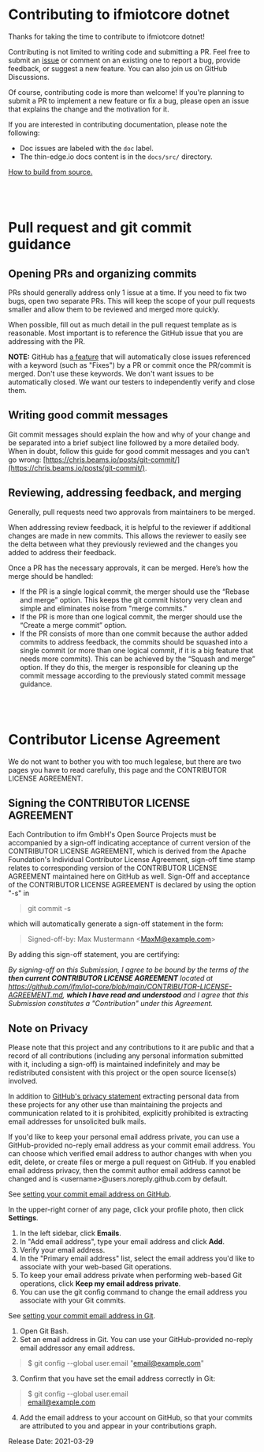 
# Contributing to ifmiotcore dotnet

Thanks for taking the time to contribute to ifmiotcore dotnet!

Contributing is not limited to writing code and submitting a PR. Feel free to submit an [issue](https://github.com/ifm/iot-core/issues) or comment on an existing one to report a bug, provide feedback, or suggest a new feature. You can also join us on GitHub Discussions.

Of course, contributing code is more than welcome! If you're planning to submit a PR to implement a new feature or fix a bug, please open an issue that explains the change and the motivation for it.

If you are interested in contributing documentation, please note the following:

- Doc issues are labeled with the `doc` label.
- The thin-edge.io docs content is in the `docs/src/` directory.

[How to build from source.](./BUILDING.md)

<br/>
<br/>

# Pull request and git commit guidance

## Opening PRs and organizing commits

PRs should generally address only 1 issue at a time. If you need to fix two bugs, open two separate PRs. This will keep the scope of your pull requests smaller and allow them to be reviewed and merged more quickly.

When possible, fill out as much detail in the pull request template as is reasonable. Most important is to reference the GitHub issue that you are addressing with the PR.

**NOTE:** GitHub has [a feature](https://docs.github.com/en/github/managing-your-work-on-github/linking-a-pull-request-to-an-issue#linking-a-pull-request-to-an-issue-using-a-keyword) that will automatically close issues referenced with a keyword (such as "Fixes") by a PR or commit once the PR/commit is merged. Don't use these keywords. We don't want issues to be automatically closed. We want our testers to independently verify and close them.

## Writing good commit messages

Git commit messages should explain the how and why of your change and be separated into a brief subject line followed by a more detailed body. When in doubt, follow this guide for good commit messages and you can’t go wrong: [https://chris.beams.io/posts/git-commit/](https://chris.beams.io/posts/git-commit/).

## Reviewing, addressing feedback, and merging

Generally, pull requests need two approvals from maintainers to be merged.

When addressing review feedback, it is helpful to the reviewer if additional changes are made in new commits. This allows the reviewer to easily see the delta between what they previously reviewed and the changes you added to address their feedback.

Once a PR has the necessary approvals, it can be merged. Here’s how the merge should be handled:

- If the PR is a single logical commit, the merger should use the “Rebase and merge” option. This keeps the git commit history very clean and simple and eliminates noise from "merge commits."
- If the PR is more than one logical commit, the merger should use the “Create a merge commit” option.
- If the PR consists of more than one commit because the author added commits to address feedback, the commits should be squashed into a single commit (or more than one logical commit, if it is a big feature that needs more commits). This can be achieved by the “Squash and merge” option. If they do this, the merger is responsible for cleaning up the commit message according to the previously stated commit message guidance.
<br/>
<br/>

# Contributor License Agreement

We do not want to bother you with too much legalese, but there are two pages you have to read carefully, this page and the CONTRIBUTOR LICENSE AGREEMENT.

## Signing the CONTRIBUTOR LICENSE AGREEMENT

Each Contribution to ifm GmbH's Open Source Projects must be accompanied by a sign-off indicating acceptance of current version of the CONTRIBUTOR LICENSE AGREEMENT, which is derived from the Apache Foundation's Individual Contributor License Agreement, sign-off time stamp relates to corresponding version of the CONTRIBUTOR LICENSE AGREEMENT maintained here on GitHub as well. Sign-Off and acceptance of the CONTRIBUTOR LICENSE AGREEMENT is declared by using  the option "-s" in

> git commit -s

which will automatically generate a sign-off statement in the form:

> Signed-off-by: Max Mustermann \<MaxM@example.com\>

By adding this sign-off statement, you are certifying:

*By signing-off on this Submission, I agree to be bound by the terms of the **then current CONTRIBUTOR LICENSE AGREEMENT** located at https://github.com/ifm/iot-core/blob/main/CONTRIBUTOR-LICENSE-AGREEMENT.md, **which I have read and understood** and I agree that this Submission constitutes a "Contribution" under this Agreement.*

## Note on Privacy

Please note that this project and any contributions to it are public and that a record of all contributions (including any personal information submitted with it, including a sign-off) is maintained indefinitely and may be redistributed consistent with this project or the open source license(s) involved.

In addition to [GitHub's privacy statement](https://docs.github.com/en/github/site-policy/github-privacy-statement) extracting personal data from these projects for any other use than maintaining the projects and communication related to it is prohibited, explicitly prohibited is extracting email addresses for unsolicited bulk mails.

If you'd like to keep your personal email address private, you can use a GitHub-provided no-reply email address as your commit email address. You can choose which verified email address to author changes with when you edit, delete, or create files or merge a pull request on GitHub. If you enabled email address privacy, then the commit author email address cannot be changed and is \<username\>@users.noreply.github.com by default.

See [setting your commit email address on GitHub](https://docs.github.com/en/github/setting-up-and-managing-your-github-user-account/setting-your-commit-email-address#setting-your-commit-email-address-on-github).

In the upper-right corner of any page, click your profile photo, then click **Settings**.

1. In the left sidebar, click **Emails**.
1. In "Add email address", type your email address and click **Add**.
1. Verify your email address.
1. In the "Primary email address" list, select the email address you'd like to associate with your web-based Git operations.
1. To keep your email address private when performing web-based Git operations, click **Keep my email address private**.
1. You can use the git config command to change the email address you associate with your Git commits.

See [setting your commit email address in Git](https://docs.github.com/en/github/setting-up-and-managing-your-github-user-account/setting-your-commit-email-address#setting-your-commit-email-address-in-git).

1. Open Git Bash.
2. Set an email address in Git. You can use your GitHub-provided no-reply email addressor any email address.
>$ git config --global user.email "email@example.com"
3. Confirm that you have set the email address correctly in Git:
>$ git config --global user.email <br>
>email@example.com
4. Add the email address to your account on GitHub, so that your commits are attributed to you and appear in your contributions graph.

Release Date: 2021-03-29
